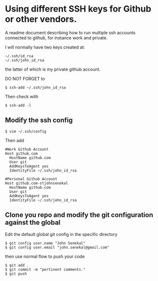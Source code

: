 
Using different SSH keys for Github or other vendors.
=================================================================

A readme document describing how to run multiple ssh accounts connected to github, for instance work and private.

I will normally have two keys created at:

	~/.ssh/id_rsa
	~/.ssh/john_id_rsa

the latter of which is my private github account.

DO NOT FORGET to 

	$ ssh-add ~/.ssh/john_id_rsa

Then check with

	$ ssh-add -l

Modify the ssh config
---------------------

	$ vim ~/.ssh/config

Then add
    
    #Work Github Account
    Host github.com
      HostName github.com
      User git
      AddKeysToAgent yes
      IdentityFile ~/.ssh/john_id_rsa
  
    #Personal Github Account
    Host github.com-stjohnsenekal
      HostName github.com
      User git
      AddKeysToAgent yes
      IdentityFile ~/.ssh/john_id_rsa


Clone you repo and modify the git configuration against the global
---------------------------------------------


Edit the default global git config in the specific directory

	$ git config user.name "John Senekal"
	$ git config user.email "john.senekal@gmail.com" 


then use normal flow to push your code

	$ git add .
	$ git commit -m "pertinent comments."
	$ git push
